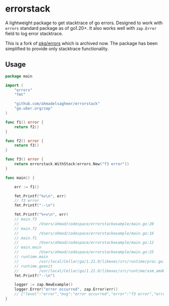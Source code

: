 # errorstack

A lightweight package to get stacktrace of go errors. Designed to work with `errors` standard package as of go1.20+. It also works well with `zap.Error` field to log error stacktrace.

This is a fork of [pkg/errors](https://github.com/pkg/errors) which is archived now. The package has been simplified to provide only stacktrace functionality.

## Usage
```go
package main

import (
	"errors"
	"fmt"

	"github.com/ahmadelsagheer/errorstack"
	"go.uber.org/zap"
)

func f1() error {
	return f2()
}

func f2() error {
	return f3()
}

func f3() error {
	return errorstack.WithStack(errors.New("f3 error"))
}

func main() {

	err := f1()

	fmt.Printf("%v\n", err)
	// f3 error
	fmt.Printf("--\n")

	fmt.Printf("%+v\n", err)
	// main.f3
	//         /Users/ahmad/codespace/errorstackexample/main.go:20
	// main.f2
	//         /Users/ahmad/codespace/errorstackexample/main.go:16
	// main.f1
	//         /Users/ahmad/codespace/errorstackexample/main.go:12
	// main.main
	//         /Users/ahmad/codespace/errorstackexample/main.go:25
	// runtime.main
	//         /usr/local/Cellar/go/1.21.0/libexec/src/runtime/proc.go:267
	// runtime.goexit
	//         /usr/local/Cellar/go/1.21.0/libexec/src/runtime/asm_amd64.s:1650
	fmt.Printf("--\n")

	logger := zap.NewExample()
	logger.Error("error occurred", zap.Error(err))
	// {"level":"error","msg":"error occurred","error":"f3 error","errorVerbose":"f3 error\nmain.f3\n\t/Users/ahmad/codespace/errorstackexample/main.go:20\nmain.f2\n\t/Users/ahmad/codespace/errorstackexample/main.go:16\nmain.f1\n\t/Users/ahmad/codespace/errorstackexample/main.go:12\nmain.main\n\t/Users/ahmad/codespace/errorstackexample/main.go:25\nruntime.main\n\t/usr/local/Cellar/go/1.21.0/libexec/src/runtime/proc.go:267\nruntime.goexit\n\t/usr/local/Cellar/go/1.21.0/libexec/src/runtime/asm_amd64.s:1650"}
}
```
